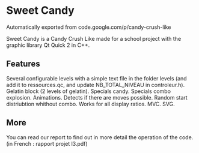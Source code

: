 # Sweet Candy
Automatically exported from code.google.com/p/candy-crush-like

Sweet Candy is a Candy Crush Like made for a school project with the graphic library Qt Quick 2 in C++.

## Features

Several configurable levels with a simple text file in the folder levels (and add it to ressources.qc, and update NB_TOTAL_NIVEAU in controleur.h).
Gelatin block (2 levels of gelatin).
Specials candy.
Specials combo explosion.
Animations.
Detects if there are moves possible.
Random start distriubtion whithout combo.
Works for all display ratios.
MVC.
SVG.

## More
You can read our report to find out in more detail the operation of the code. (in French : rapport projet l3.pdf)
